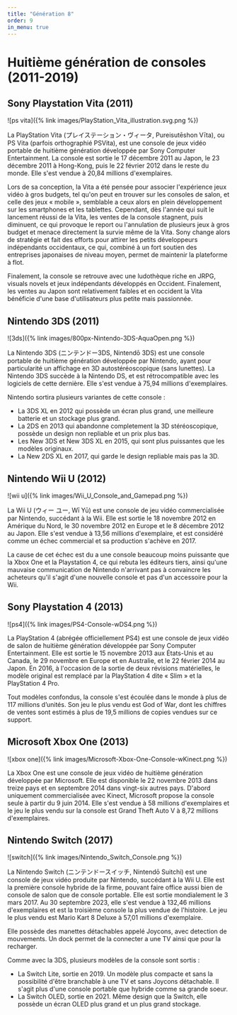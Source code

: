 ```yaml
---
title: "Génération 8"
order: 9
in_menu: true
---
```

# Huitième génération de consoles (2011-2019)

## Sony Playstation Vita (2011)

![ps vita]({% link images/PlayStation_Vita_illustration.svg.png %})

La PlayStation Vita (プレイステーション・ヴィータ, Pureisutēshon Vīta), ou PS Vita (parfois orthographié PSVita), est une console de jeux vidéo portable de huitième génération développée par Sony Computer Entertainment. La console est sortie le 17 décembre 2011 au Japon, le 23 décembre 2011 à Hong-Kong, puis le 22 février 2012 dans le reste du monde. Elle s'est vendue à 20,84 millions d'exemplaires.

Lors de sa conception, la Vita a été pensée pour associer l'expérience jeux vidéo à gros budgets, tel qu'on peut en trouver sur les consoles de salon, et celle des jeux « mobile », semblable a ceux alors en plein développement sur les smartphones et les tablettes. Cependant, dès l'année qui suit le lancement réussi de la Vita, les ventes de la console stagnent, puis diminuent, ce qui provoque le report ou l'annulation de plusieurs jeux à gros budget et menace directement la survie même de la Vita. Sony change alors de stratégie et fait des efforts pour attirer les petits développeurs indépendants occidentaux, ce qui, combiné à un fort soutien des entreprises japonaises de niveau moyen, permet de maintenir la plateforme à flot.

Finalement, la console se retrouve avec une ludothèque riche en JRPG, visuals novels et jeux indépendants développés en Occident. Finalement, les ventes au Japon sont relativement faibles et en occident la Vita bénéficie d'une base d'utilisateurs plus petite mais passionnée. 

## Nintendo 3DS (2011)

![3ds]({% link images/800px-Nintendo-3DS-AquaOpen.png %})

La Nintendo 3DS (ニンテンドー3DS, Nintendō 3DS) est une console portable de huitième génération développée par Nintendo, ayant pour particularité un affichage en 3D autostéréoscopique (sans lunettes). La Nintendo 3DS succède à la Nintendo DS, et est rétrocompatible avec les logiciels de cette dernière. Elle s'est vendue à 75,94 millions d'exemplaires.

Nintendo sortira plusieurs variantes de cette console : 
- La 3DS XL en 2012 qui possède un écran plus grand, une meilleure batterie et un stockage plus grand.
- La 2DS en 2013 qui abandonne completement la 3D stéréoscopique, possède un design non repliable et un prix plus bas.
- Les New 3DS et New 3DS XL en 2015, qui sont plus puissantes que les modèles originaux.
- La New 2DS XL en 2017, qui garde le design repliable mais pas la 3D.

## Nintendo Wii U (2012)

![wii u]({% link images/Wii_U_Console_and_Gamepad.png %})

La Wii U (ウィー ユー, Wī Yū) est une console de jeu vidéo commercialisée par Nintendo, succédant à la Wii. Elle est sortie le 18 novembre 2012 en Amérique du Nord, le 30 novembre 2012 en Europe et le 8 décembre 2012 au Japon.
Elle s'est vendue à 13,56 millions d'exemplaire, et est considéré comme un échec commercial et sa production s'achève en 2017.

La cause de cet échec est du a une console beaucoup moins puissante que la Xbox One et la Playstation 4, ce qui rebuta les éditeurs tiers, ainsi qu'une mauvaise communication de Nintendo n'arrivant pas à convaincre les acheteurs qu'il s'agit d'une nouvelle console et pas d'un accessoire pour la Wii.

## Sony Playstation 4 (2013)

![ps4]({% link images/PS4-Console-wDS4.png %})

La PlayStation 4 (abrégée officiellement PS4) est une console de jeux vidéo de salon de huitième génération développée par Sony Computer Entertainment. Elle est sortie le 15 novembre 2013 aux États-Unis et au Canada, le 29 novembre en Europe et en Australie, et le 22 février 2014 au Japon. En 2016, à l'occasion de la sortie de deux révisions matérielles, le modèle original est remplacé par la PlayStation 4 dite « Slim » et la PlayStation 4 Pro.

Tout modèles confondus, la console s'est écoulée dans le monde à plus de 117 millions d’unités. Son jeu le plus vendu est God of War, dont les chiffres de ventes sont estimés à plus de 19,5 millions de copies vendues sur ce support.

## Microsoft Xbox One (2013)

![xbox one]({% link images/Microsoft-Xbox-One-Console-wKinect.png %})

La Xbox One est une console de jeux vidéo de huitième génération développée par Microsoft. Elle est disponible le 22 novembre 2013 dans treize pays et en septembre 2014 dans vingt-six autres pays. 
D'abord uniquement commercialisée avec Kinect, Microsoft propose la console seule à partir du 9 juin 2014. Elle s'est vendue à 58 millions d'exemplaires et le jeu le plus vendu sur la console est Grand Theft Auto V à 8,72 millions d'exemplaires.

## Nintendo Switch (2017)

![switch]({% link images/Nintendo_Switch_Console.png %})

La Nintendo Switch (ニンテンドースイッチ, Nintendō Suitchi) est une console de jeux vidéo produite par Nintendo, succédant à la Wii U. Elle est la première console hybride de la firme, pouvant faire office aussi bien de console de salon que de console portable. Elle est sortie mondialement le 3 mars 2017. 
Au 30 septembre 2023, elle s'est vendue à 132,46 millions d'exemplaires et est la troisième console la plus vendue de l'histoire. Le jeu le plus vendu est Mario Kart 8 Deluxe à 57,01 millions d'exemplaire.

Elle possède des manettes détachables appelé Joycons, avec detection de mouvements. Un dock permet de la connecter a une TV ainsi que pour la recharger.

Comme avec la 3DS, plusieurs modèles de la console sont sortis :
- La Switch Lite, sortie en 2019. Un modèle plus compacte et sans la possibilité d'être branchable à une TV et sans Joycons détachable. Il s'agit plus d'une console portable que hybride comme sa grande soeur.
- La Switch OLED, sortie en 2021. Même design que la Switch, elle possède un écran OLED plus grand et un plus grand stockage. 